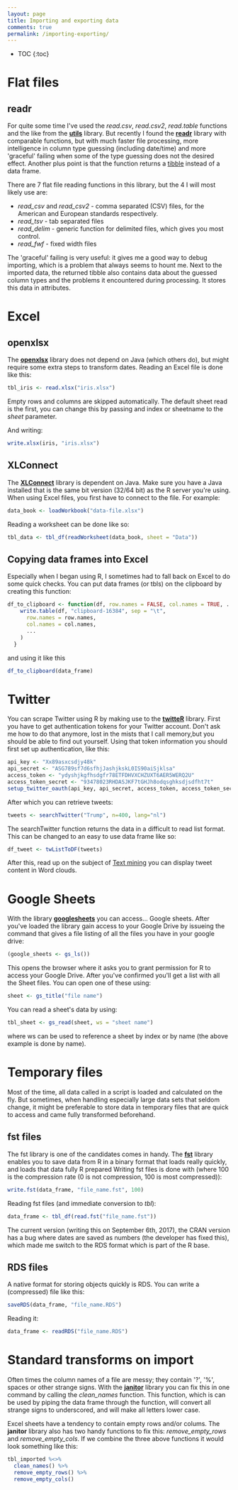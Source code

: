 ```yaml
---
layout: page
title: Importing and exporting data
comments: true
permalink: /importing-exporting/
---
```


* TOC 
{:toc}

# Flat files

## readr

For quite some time I've used the _read.csv_, _read.csv2_, _read.table_ functions and the like from the **[utils](https://stat.ethz.ch/R-manual/R-devel/library/utils/html/00Index.html)** library. But recently I found the **[readr](https://www.rdocumentation.org/packages/readr)** library with comparable functions, but with much faster file processing, more intelligence in column type guessing (including date/time) and more 'graceful' failing when some of the type guessing does not the desired effect. Another plus point is that the function returns a [tibble](/data-types/#data-structures) instead of a data frame.

There are 7 flat file reading functions in this library, but the 4 I will most likely use are:

* _read_csv_ and _read_csv2_ - comma separated (CSV) files, for the American and European standards respectively.
* _read_tsv_ - tab separated files
* _read_delim_ - generic function for delimited files, which gives you most control.
* _read_fwf_ - fixed width files

The 'graceful' failing is very useful: it gives me a good way to debug importing, which is a problem that always seems to hount me. Next to the imported data, the returned tibble also contains data about the guessed column types and the problems it encountered during processing. It stores this data in attributes.

# Excel

## openxlsx

The **[openxlsx](https://www.rdocumentation.org/packages/openxlsx/)** library does not depend on Java (which others do), but might require some extra steps to transform dates. Reading an Excel file is done like this:
```r
tbl_iris <- read.xlsx("iris.xlsx")
```
Empty rows and columns are skipped automatically. The default sheet read is the first, you can change this by passing and index or sheetname to the _sheet_ parameter.

And writing:
```r
write.xlsx(iris, "iris.xlsx")
```

## XLConnect

The **[XLConnect](https://cran.r-project.org/web/packages/XLConnect/vignettes/XLConnect.pdf)** library is dependent on Java. Make sure you have a Java installed that is the same bit version (32/64 bit) as the R server you're using. When using Excel files, you first have to connect to the file. For example: 
```r
data_book <- loadWorkbook("data-file.xlsx")
```
Reading a worksheet can be done like so: 
```r
tbl_data <- tbl_df(readWorksheet(data_book, sheet = "Data"))
```

## Copying data frames into Excel

Especially when I began using R, I sometimes had to fall back on Excel to do some quick checks. You can put data frames (or tbls) on the clipboard by creating this function: 
```r
df_to_clipboard <- function(df, row.names = FALSE, col.names = TRUE, ...) {
    write.table(df, "clipboard-16384", sep = "\t",
      row.names = row.names,
      col.names = col.names,
      ...
    )
  }
``` 
and using it like this
```r
df_to_clipboard(data_frame)
```

# Twitter

You can scrape Twitter using R by making use to the **[twitteR](https://www.rdocumentation.org/packages/twitteR)** library. First you have to get authentication tokens for your Twitter account. Don't ask me how to do that anymore, lost in the mists that I call memory,but you should be able to find out yourself. Using that token information you should first set up authentication, like this: 

```r
api_key <- "Xx89asxcsdjy48k" 
api_secret <- "ASG789sf7d6sfhjJashjkskL0IS90aiSjklsa" 
access_token <- "ydyshjkgfhsdgfr78ETFDHVXCHZUXT6AER5WERQ2U" 
access_token_secret <- "93478023RHDASJKF7tGHJh8odqsghksdjsdfht7t" 
setup_twitter_oauth(api_key, api_secret, access_token, access_token_secret)
```

After which you can retrieve tweets: 
```r
tweets <- searchTwitter("Trump", n=400, lang="nl")
```

The searchTwitter function returns the data in a difficult to read list format. This can be changed to an easy to use data frame like so: 
```r
df_tweet <- twListToDF(tweets)
```

After this, read up on the subject of [Text mining](#TheRPages-Textmining) you can display tweet content in Word clouds.

# Google Sheets

With the library **[googlesheets](https://cran.r-project.org/web/packages/googlesheets/vignettes/basic-usage.html)** you can access... Google sheets. After you've loaded the library gain access to your Google Drive by issueing the command that gives a file listing of all the files you have in your google drive: 
```r
(google_sheets <- gs_ls())
```

This opens the browser where it asks you to grant permission for R to access your Google Drive. After you've confirmed you'll get a list with all the Sheet files. You can open one of these using: 
```r
sheet <- gs_title("file name")
```

You can read a sheet's data by using: 
```r
tbl_sheet <- gs_read(sheet, ws = "sheet name")
```

where ws can be used to reference a sheet by index or by name (the above example is done by name).

# Temporary files

Most of the time, all data called in a script is loaded and calculated on the fly. But sometimes, when handling especially large data sets that seldom change, it might be preferable to store data in temporary files that are quick to access and came fully transformed beforehand. 

## fst files

The fst library is one of the candidates comes in handy. The **[fst](http://www.fstpackage.org/)** library enables you to save data from R in a binary format that loads really quickly, and loads that data fully R prepared Writing fst files is done with (where 100 is the compression rate (0 is not compression, 100 is most compressed)): 
```r
write.fst(data_frame, "file_name.fst", 100)
```
Reading fst files (and immediate conversion to _tbl_): 
```r
data_frame <- tbl_df(read.fst("file_name.fst"))
```
The current version (writing this on September 6th, 2017), the CRAN version has a bug where dates are saved as numbers (the developer has fixed this), which made me switch to the RDS format which is part of the R base.

## RDS files

A native format for storing objects quickly is RDS. You can write a (compressed) file like this:
```r
saveRDS(data_frame, "file_name.RDS")
```
Reading it:
```r
data_frame <- readRDS("file_name.RDS")
```

# Standard transforms on import

Often times the column names of a file are messy; they contain '?', '%', spaces or other strange signs. With the **[janitor](https://www.rdocumentation.org/packages/janitor)** library you can fix this in one command by calling the _clean_names_ function. This function, which is can be used by piping the data frame through the function, will convert all strange signs to underscored, and will make all letters lower case.

Excel sheets have a tendency to contain empty rows and/or colums. The **janitor** library also has two handy functions to fix this: _remove_empty_rows_ and _remove_empty_cols_. If we combine the three above functions it would look something like this:
```r
tbl_imported %<>%
  clean_names() %>%
  remove_empty_rows() %>%
  remove_empty_cols() 
```
